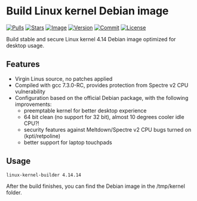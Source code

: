 # Build Linux kernel Debian image

[![Pulls](https://img.shields.io/docker/pulls/zcalusic/linux-kernel-builder.svg)](https://hub.docker.com/r/zcalusic/linux-kernel-builder/)
[![Stars](https://img.shields.io/docker/stars/zcalusic/linux-kernel-builder.svg)](https://hub.docker.com/r/zcalusic/linux-kernel-builder/)
[![Image](https://images.microbadger.com/badges/image/zcalusic/linux-kernel-builder.svg)](https://microbadger.com/images/zcalusic/linux-kernel-builder/)
[![Version](https://images.microbadger.com/badges/version/zcalusic/linux-kernel-builder.svg)](https://microbadger.com/images/zcalusic/linux-kernel-builder/)
[![Commit](https://images.microbadger.com/badges/commit/zcalusic/linux-kernel-builder.svg)](https://microbadger.com/images/zcalusic/linux-kernel-builder/)
[![License](https://images.microbadger.com/badges/license/zcalusic/linux-kernel-builder.svg)](https://microbadger.com/images/zcalusic/linux-kernel-builder/)

Build stable and secure Linux kernel 4.14 Debian image optimized for desktop usage.

## Features

* Virgin Linus source, no patches applied
* Compiled with gcc 7.3.0-RC, provides protection from Spectre v2 CPU vulnerability
* Configuration based on the official Debian package, with the following improvements:
  * preemptable kernel for better desktop experience
  * 64 bit clean (no support for 32 bit), almost 10 degrees cooler idle CPU?!
  * security features against Meltdown/Spectre v2 CPU bugs turned on (kpti/retpoline)
  * better support for laptop touchpads

## Usage

```
linux-kernel-builder 4.14.14
```

After the build finishes, you can find the Debian image in the /tmp/kernel folder.
